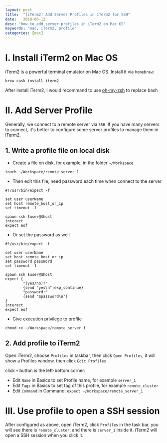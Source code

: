 ```yaml
---
layout: post
title:  "[iTerm2] Add Server Profiles in iTerm2 for SSH"
date:   2018-06-12
desc: "how to add server profiles in iTerm2 on Mac OS"
keywords: "mac, iTerm2, profile"
categories: [mac]
---
```


# I. Install iTerm2 on Mac OS

iTerm2 is a powerful terminal emulator on Mac OS.
Install it via ```homebrew```:

```
brew cask install iterm2
```

After install iTerm2, I would recommand to use [oh-my-zsh](https://github.com/robbyrussell/oh-my-zsh) to replace bash

# II. Add Server Profile

Generally, we connect to a remote server via ```SSH```. If you have many servers to connect, it's better to configure some server profiles to manage them in iTerm2.

## 1. Write a profile file on local disk

-   Create a file on disk, for example, in the folder ```~/Workspace```

```
touch ~/Workspace/remote_server_1
```

-   Then edit this file, need password each time when connect to the server

```
#!/usr/bin/expect -f

set user userName
set host remote_host_or_ip
set timeout -1

spawn ssh $user@$host
interact
expect eof
```

- Or set the password as well


```
#!/usr/bin/expect -f

set user userName
set host remote_host_or_ip
set password passWord
set timeout -1

spawn ssh $user@$host
expect {  
        "(yes/no)?"  
        {send "yes\n";exp_continue}  
        "password:"  
        {send "$password\n"}  
}  
interact
expect eof
```
- Give execution privilege to profile

```
chmod +x ~/Workspace/remote_server_1
```

## 2. Add profile to iTerm2

Open iTerm2, choose ```Profiles``` in taskbar, then click ```Open Profiles```, it will show a Profiles window, then click ```Edit Profiles```

click ```+``` button is the left-bottom corner:

- Edit ```Name``` in Basics to set Profile name, for example ```server_1```
- Edit ```Tags``` in Basics to set tag of this profile, for example ```remote_cluster```
- Edit ```Command``` in Command: ```expect ~/Workspace/remote_server_1```

# III. Use profile to open a SSH session

After configured as above, open iTerm2, click ```Profiles``` in the task bar, you will see there is ```remote_cluster```, and there is ```server_1``` inside it. iTerm2 will open a SSH session when you click it.

